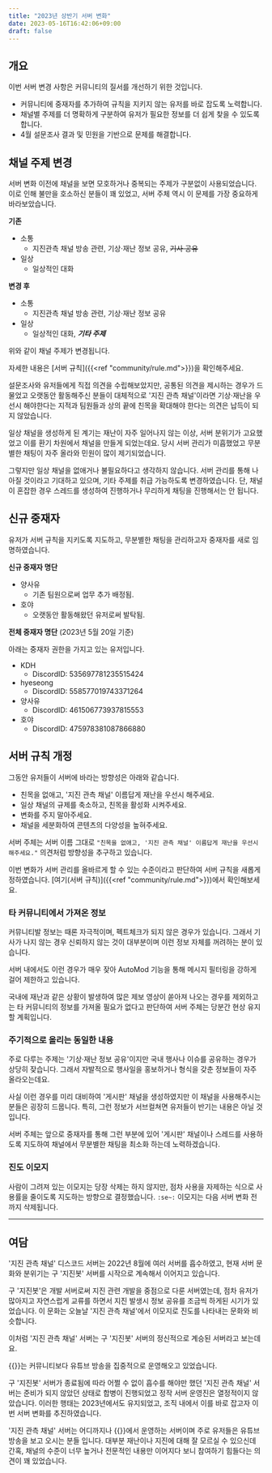 ```yaml
---
title: "2023년 상반기 서버 변화"
date: 2023-05-16T16:42:06+09:00
draft: false
---
```

## 개요

이번 서버 변경 사항은 커뮤니티의 질서를 개선하기 위한 것입니다.

- 커뮤니티에 중재자를 추가하여 규칙을 지키지 않는 유저를 바로 잡도록 노력합니다.
- 채널별 주제를 더 명확하게 구분하여 유저가 필요한 정보를 더 쉽게 찾을 수 있도록 합니다.
- 4월 설문조사 결과 및 민원을 기반으로 문제를 해결합니다.

## 채널 주제 변경

서버 변화 이전에 채널을 보면 모호하거나 중복되는 주제가 구분없이 사용되었습니다. 이로 인해 불만을 호소하신 분들이 꽤 있었고, 서버 주체 역시 이 문제를 가장 중요하게 바라보았습니다.

**기존**

- 소통
  - 지진관측 채널 방송 관련, 기상·재난 정보 공유, ~~기사 공유~~
- 일상
  - 일상적인 대화

**변경 후**

- 소통
  - 지진관측 채널 방송 관련, 기상·재난 정보 공유
- 일상
  - 일상적인 대화, ***기타 주제***

위와 같이 채널 주제가 변경됩니다.

자세한 내용은 [서버 규칙]({{<ref "community/rule.md">}})을 확인해주세요.

설문조사와 유저들에게 직접 의견을 수립해보았지만, 공통된 의견을 제시하는 경우가 드물었고 오랫동안 활동해주신 분들이 대체적으로 '지진 관측 채널'이라면 기상·재난을 우선시 해야한다는 지적과 팀원들과 상의 끝에 친목을 확대해야 한다는 의견은 납득이 되지 않았습니다.

일상 채널을 생성하게 된 계기는 재난이 자주 일어나지 않는 이상, 서버 분위기가 고요했었고 이를 환기 차원에서 채널을 만들게 되었는데요. 당시 서버 관리가 미흡했었고 무분별한 채팅이 자주 올라와 민원이 많이 제기되었습니다.

그렇지만 일상 채널을 없애거나 불필요하다고 생각하지 않습니다. 서버 관리를 통해 나아질 것이라고 기대하고 있으며, 기타 주제를 취급 가능하도록 변경하였습니다. 단, 채널이 혼잡한 경우 스레드를 생성하여 진행하거나 무리하게 채팅을 진행해서는 안 됩니다.

## 신규 중재자

유저가 서버 규칙을 지키도록 지도하고, 무분별한 채팅을 관리하고자 중재자를 새로 임명하였습니다.

**신규 중재자 명단**

- 양사유
  - 기존 팀원으로써 업무 추가 배정됨.
- 호야
  - 오랫동안 활동해왔던 유저로써 발탁됨.

**전체 중재자 명단** (2023년 5월 20일 기준)

아래는 중재자 권한을 가지고 있는 유저입니다.

- KDH
  - DiscordID: 535697781235515424
- hyeseong
  - DiscordID: 558577019743371264
- 양사유
  - DiscordID: 461506773937815553
- 호야
  - DiscordID: 475978381087866880

## 서버 규칙 개정

그동안 유저들이 서버에 바라는 방향성은 아래와 같습니다.

- 친목을 없애고, '지진 관측 채널' 이름답게 재난을 우선시 해주세요.
- 일상 채널의 규제를 축소하고, 친목을 활성화 시켜주세요.
- 변화를 주지 말아주세요.
- 채널을 세분화하여 콘텐츠의 다양성을 높혀주세요.

서버 주체는 서버 이름 그대로 `"친목을 없애고, '지진 관측 채널' 이름답게 재난을 우선시 해주세요."` 의견처럼 방향성을 추구하고 있습니다.

이번 변화가 서버 관리를 올바르게 할 수 있는 수준이라고 판단하여 서버 규칙을 새롭게 정하였습니다. [여기(서버 규칙)]({{<ref "community/rule.md">}})에서 확인해보세요.

### 타 커뮤니티에서 가져온 정보

커뮤니티발 정보는 때론 자극적이며, 펙트체크가 되지 않은 경우가 있습니다. 그래서 기사가 나지 않는 경우 신뢰하지 않는 것이 대부분이며 이런 정보 자체를 꺼려하는 분이 있습니다.

서버 내에서도 이런 경우가 매우 잦아 AutoMod 기능을 통해 메시지 필터링을 강하게 걸어 제한하고 있습니다.

국내에 재난과 같은 상황이 발생하여 많은 제보 영상이 쏟아져 나오는 경우를 제외하고는 타 커뮤니티의 정보를 가져올 필요가 없다고 판단하여 서버 주체는 당분간 현상 유지할 계획입니다.

### 주기적으로 올리는 동일한 내용

주로 다루는 주제는 '기상·재난 정보 공유'이지만 국내 행사나 이슈를 공유하는 경우가 상당히 잦습니다. 그래서 자발적으로 행사일을 홍보하거나 형식을 갖춘 정보들이 자주 올라오는데요.

사실 이런 경우를 미리 대비하여 '게시판' 채널을 생성하였지만 이 채널을 사용해주시는 분들은 굉장히 드뭅니다. 특히, 그런 정보가 서브컬쳐면 유저들이 반기는 내용은 아닐 것입니다.

서버 주체는 앞으로 중재자를 통해 그런 부분에 있어 '게시판' 채널이나 스레드를 사용하도록 지도하여 채널에서 무분별한 채팅을 최소화 하는데 노력하겠습니다.

### 진도 이모지

사람이 그려져 있는 이모지는 당장 삭제는 하지 않지만, 점차 사용을 자제하는 식으로 사용률을 줄이도록 지도하는 방향으로 결정했습니다. `:se~:` 이모지는 다음 서버 변화 전까지 삭제됩니다.

----

## 여담

'지진 관측 채널' 디스코드 서버는 2022년 8월에 여러 서버를 흡수하였고, 현재 서버 문화와 분위기는 구 '지진봇' 서버를 시작으로 계속해서 이어지고 있습니다.

구 '지진봇'은 개발 서버로써 지진 관련 개발을 중점으로 다룬 서버였는데, 점차 유저가 많아지고 자연스럽게 교류를 하면서 지진 발생시 정보 공유를 조금씩 하게된 시기가 있었습니다. 이 문화는 오늘날 '지진 관측 채널'에서 이모지로 진도를 나타내는 문화와 비슷합니다.

이처럼 '지진 관측 채널' 서버는 구 '지진봇' 서버의 정신적으로 계승된 서버라고 보는데요.

{{<brandName>}}는 커뮤니티보다 유튜브 방송을 집중적으로 운영해오고 있었습니다.

구 '지진봇' 서버가 종료됨에 따라 어쩔 수 없이 흡수를 해야만 했던 '지진 관측 채널' 서버는 준비가 되지 않았던 상태로 합병이 진행되었고 정작 서버 운영진은 열정적이지 않았습니다. 이러한 행태는 2023년에서도 유지되었고, 조직 내에서 이를 바로 잡고자 이번 서버 변화를 추진하였습니다.

'지진 관측 채널' 서버는 어디까지나 {{<brandName>}}에서 운영하는 서버이며 주로 유저들은 유튜브 방송을 보고 오시는 분들 입니다. 대부분 재난이나 지진에 대해 잘 모르실 수 있으신데 간혹, 채널의 수준이 너무 높거나 전문적인 내용만 이어지다 보니 참여하기 힘들다는 의견이 꽤 있었습니다.
